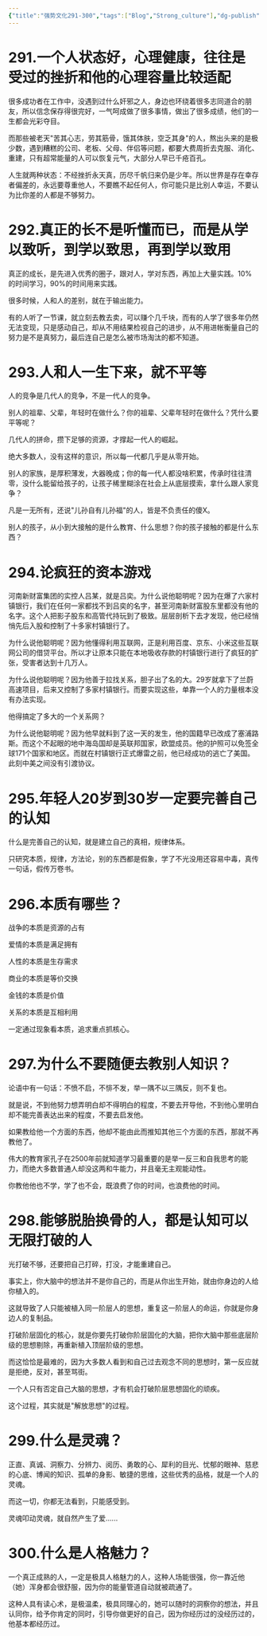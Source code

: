 ```yaml
---
{"title":"强势文化291-300","tags":["Blog","Strong_culture"],"dg-publish":true,"dg-note-icon":5,"permalink":"/🌓Interest_兴趣/Exalt 提升/强势文化/30强势文化291-300/","dgPassFrontmatter":true,"noteIcon":5,"created":"2024-09-19T10:56:49.239+08:00","updated":"2024-09-19T12:34:41.109+08:00"}
---
```


# 291.一个人状态好，心理健康，往往是受过的挫折和他的心理容量比较适配

很多成功者在工作中，没遇到过什么奸邪之人，身边也环绕着很多志同道合的朋友，所以信念保存得很完好，一气呵成做了很多事情，做出了很多成绩，他们的一生都会光彩夺目。

而那些被老天"苦其心志，劳其筋骨，饿其体肤，空乏其身"的人，熬出头来的是极少数，遇到糟糕的公司、老板、父母、伴侣等问题，都要大费周折去克服、消化、重建，只有超常能量的人可以恢复元气，大部分人早已千疮百孔。

人生就两种状态：不经挫折永天真，历尽千帆归来仍是少年。所以世界是存在幸存者偏差的，永远要尊重他人，不要瞧不起任何人，你可能只是比别人幸运，不要认为比你差的人都是不够努力。

# 292.真正的长不是听懂而已，而是从学以致听，到学以致思，再到学以致用

真正的成长，是先进入优秀的圈子，跟对人，学对东西，再加上大量实践。10%的时间学习，90%的时间用来实践。

很多时候，人和人的差别，就在于输出能力。

有的人听了一节课，就立刻去教去卖，可以赚个几千块，而有的人学了很多年仍然无法变现，只是感动自己，却从不用结果检视自己的进步，从不用进帐衡量自己的努力是不是真努力，最后连自己是怎么被市场淘汰的都不知道。

# 293.人和人一生下来，就不平等

人的竞争是几代人的竞争，不是一代人的竞争。

别人的祖辈、父辈，年轻时在做什么？你的祖辈、父辈年轻时在做什么？凭什么要平等呢？

几代人的拼命，攒下足够的资源，才撑起一代人的崛起。

绝大多数人，没有这样的意识，所以每一代都几乎是从零开始。

别人的家族，是厚积薄发，大器晚成；你的每一代人都没啥积累，传承时往往清零，没什么能留给孩子的，让孩子稀里糊涂在社会上从底层摸索，拿什么跟人家竞争？

凡是一无所有，还说"儿孙自有儿孙福"的人，皆是不负责任的傻X。

别人的孩子，从小到大接触的是什么教育、什么思想？你的孩子接触的都是什么东西？

# 294.论疯狂的资本游戏

河南新财富集团的实控人吕某，就是吕奕。为什么说他聪明呢？因为在爆了六家村镇银行，我们在任何一家都找不到吕奕的名字，甚至河南新财富股东里都没有他的名字。这个人把影子股东和高管代持玩到了极致。层层剖析下去才发现，他已经悄悄先后入股和控制了十多家村镇银行了。

为什么说他聪明呢？因为他懂得利用互联网，正是利用百度、京东、小米这些互联网公司的借贷平台。所以才让原本只能在本地吸收存款的村镇银行进行了疯狂的扩张，受害者达到十几万人。

为什么说他聪明呢？因为他善于拉找关系，胆子出了名的大。29岁就拿下了兰蔚高速项目，后来又控制了多家村镇银行。而要实现这些，单靠一个人的力量根本没有办法实现。

他得搞定了多大的一个关系网？

为什么说他聪明呢？因为他早就料到了这一天的发生，他的国籍早已改成了塞浦路斯。而这个不起眼的地中海岛国却是英联邦国家，欧盟成员。他的护照可以免签全球171个国家和地区。而就在村镇银行正式爆雷之前，他已经成功的逃亡了美国。此刻中美之间没有引渡协议。

# 295.年轻人20岁到30岁一定要完善自己的认知

什么是完善自己的认知，就是建立自己的真相，规律体系。

只研究本质，规律，方法论，别的东西都是假象，学了不光没用还容易中毒，真传一句话，假传万卷书。

# 296.本质有哪些？

战争的本质是资源的占有

爱情的本质是满足拥有

人性的本质是生存需求

商业的本质是等价交换

金钱的本质是价值

关系的本质是互相利用

一定通过现象看本质，追求重点抓核心。

# 297.为什么不要随便去教别人知识？

论语中有一句话：不愤不启，不悱不发，举一隅不以三隅反，则不复也。

就是说，不到他努力想弄明白却不得明白的程度，不要去开导他，不到他心里明白却不能完善表达出来的程度，不要去启发他。

如果教给他一个方面的东西，他却不能由此而推知其他三个方面的东西，那就不再教他了。

伟大的教育家孔子在2500年前就知道学习最重要的是举一反三和自我思考的能力，而绝大多数普通人却没这两和牛能力，并且毫无主观能动性。

你教他他也不学，学了也不会，既浪费了你的时间，也浪费他的时间。

# 298.能够脱胎换骨的人，都是认知可以无限打破的人

光打破不够，还要把自己打碎，打没，才能重建自己。

事实上，你大脑中的想法并不是你自己的，而是从你出生开始，就由你身边的人给你植入的。

这就导致了人只能被植入同一阶层人的思想，重复这一阶层人的命运，你就是你身边人的复制品。

打破阶层固化的核心，就是你要先打破你阶层固化的大脑，把你大脑中那些底层阶级的思想剔除，再重新植入顶层阶级的思想。

而这恰恰是最难的，因为大多数人看到和自己过去观念不同的思想时，第一反应就是拒绝，反对，甚至骂街。

一个人只有否定自己大脑的思想，才有机会打破阶层思想固化的顽疾。

这个过程，其实就是"解放思想"的过程。

# 299.什么是灵魂？

正直、真诚、洞察力、分辨力、阅历、勇敢的心、犀利的目光、忧郁的眼神、慈悲的心底、博闻的知识、孤单的身影、敏捷的思维，这些优秀的品格，就是一个人的灵魂。

而这一切，你都无法看到，只能感受到。

灵魂叩动灵魂，就自然产生了爱......

# 300.什么是人格魅力？

一个真正成熟的人，一定是极具人格魅力的人，这种人场能很强，你一靠近他（她）浑身都会很舒服，因为你的能量管道自动就被疏通了。

这种人具有读心术，是极温柔，极具同理心的，她可以随时的洞察你的想法，并且认同你，给予你肯定的同时，引导你做更好的自己，因为你经历过的没经历过的，他基本都经历过。